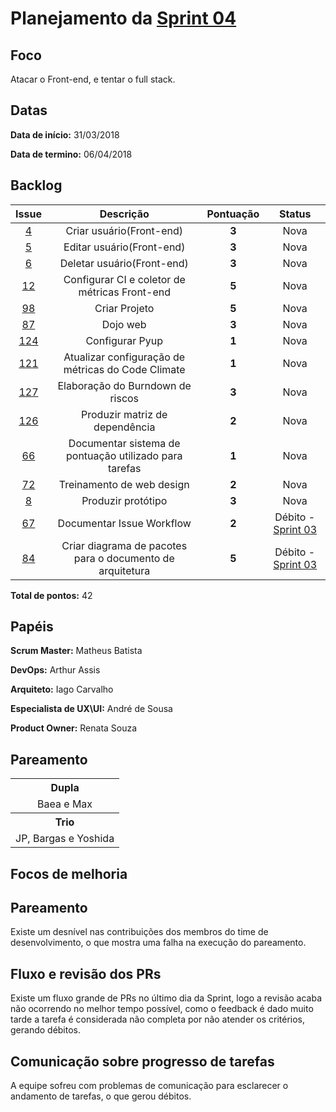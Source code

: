 # Planejamento da [Sprint 04](https://github.com/fga-gpp-mds/2018.1-Grupo3/milestone/5)

## Foco 
Atacar o Front-end, e tentar o full stack.

## Datas
<b>Data de início:</b> 31/03/2018

<b>Data de termino:</b> 06/04/2018

## Backlog

<table style="text-align:center" class="responsive-table highlight bordered">
  <thead>
    <tr>
      <th>Issue</th>
      <th>Descrição</th>
      <th>Pontuação</th>
      <th>Status</th>
    </tr>
  </thead>
  <tbody>
    <tr>
      <td>
        <a href="https://github.com/fga-gpp-mds/2018.1-TropicalHazards-BI-FrontEnd/issues/4">4</a>
      </td>
      <td>Criar usuário(Front-end)</td>
      <td>
        <b>3</b>
      </td>
      <td>Nova</td>
    </tr>
    <tr>
      <td>
        <a href="https://github.com/fga-gpp-mds/2018.1-TropicalHazards-BI-FrontEnd/issues/5">5</a>
      </td>
      <td>Editar usuário(Front-end)</td>
      <td>
        <b>3</b>
      </td>
      <td>Nova</td>
    </tr>
    <tr>
      <td>
        <a href="https://github.com/fga-gpp-mds/2018.1-TropicalHazards-BI-FrontEnd/issues/6">6</a>
      </td>
      <td>Deletar usuário(Front-end)</td>
      <td>
        <b>3</b>
      </td>
      <td>Nova</td>
    </tr>
    <tr>
      <td>
        <a href="https://github.com/fga-gpp-mds/2018.1-TropicalHazards-BI-FrontEnd/issues/12">12</a>
      </td>
      <td>Configurar CI e coletor de métricas Front-end</td>
      <td>
        <b>5</b>
      </td>
      <td>Nova</td>
    </tr>
    <tr>
      <td>
        <a href="https://github.com/fga-gpp-mds/2018.1-TropicalHazards-BI/issues/98">98</a>
      </td>
      <td>Criar Projeto</td>
      <td>
        <b>5</b>
      </td>
      <td>Nova</td>
    </tr>
      <tr>
        <td>
          <a href="https://github.com/fga-gpp-mds/2018.1-TropicalHazards-BI/issues/87">87</a>
        </td>
        <td>Dojo web</td>
        <td>
          <b>3</b>
        </td>
        <td>Nova</td>
      </tr>
      <tr>
        <td>
          <a href="https://github.com/fga-gpp-mds/2018.1-TropicalHazards-BI/issues/124">124</a>
        </td>
        <td>Configurar Pyup</td>
        <td>
          <b>1</b>
        </td>
        <td>Nova</td>
      </tr>
      <tr>
        <td>
          <a href="https://github.com/fga-gpp-mds/2018.1-TropicalHazards-BI/issues/121">121</a>
        </td>
        <td>Atualizar configuração de métricas do Code Climate</td>
        <td>
          <b>1</b>
        </td>
        <td>Nova</td>
      </tr>
      <tr>
        <td>
          <a href="https://github.com/fga-gpp-mds/2018.1-TropicalHazards-BI/issues/127">127</a>
        </td>
        <td>Elaboração do Burndown de riscos</td>
        <td>
          <b>3</b>
        </td>
        <td>Nova</td>
      </tr>
      <tr>
        <td>
          <a href="https://github.com/fga-gpp-mds/2018.1-TropicalHazards-BI/issues/126">126</a>
        </td>
        <td>Produzir matriz de dependência</td>
        <td>
          <b>2</b>
        </td>
        <td>Nova</td>
      </tr>
      <tr>
        <td>
          <a href="https://github.com/fga-gpp-mds/2018.1-TropicalHazards-BI/issues/66">66</a>
        </td>
        <td>Documentar sistema de pontuação utilizado para tarefas</td>
        <td>
          <b>1</b>
        </td>
        <td>Nova</td>
      </tr>
      <tr>
        <td>
          <a href="https://github.com/fga-gpp-mds/2018.1-TropicalHazards-BI/issues/72">72</a>
        </td>
        <td>Treinamento de web design</td>
        <td>
          <b>2</b>
        </td>
        <td>Nova</td>
      </tr>
      <tr>
        <td>
          <a href="https://github.com/fga-gpp-mds/2018.1-TropicalHazards-BI/issues/8">8</a>
        </td>
        <td>Produzir protótipo</td>
        <td>
          <b>3</b>
        </td>
        <td>Nova</td>
      </tr>
      <tr>
        <td>
          <a href="https://github.com/fga-gpp-mds/2018.1-TropicalHazards-BI/issues/67">67</a>
        </td>
        <td>Documentar Issue Workflow</td>
        <td>
          <b>2</b>
        </td>
        <td class="tdDebito">Débito -
          <a href="https://fga-gpp-mds.github.io/2018.1-TropicalHazards-BI/wiki/R1/sprint_03/sprint_03_review">Sprint 03</a>
        </td>
      </tr>
      <tr>
        <td>
          <a href="https://github.com/fga-gpp-mds/2018.1-TropicalHazards-BI/issues/84">84</a>
        </td>
        <td>Criar diagrama de pacotes para o documento de arquitetura</td>
        <td>
          <b>5</b>
        </td>
        <td class="tdDebito">Débito -
          <a href="https://fga-gpp-mds.github.io/2018.1-TropicalHazards-BI/wiki/R1/sprint_03/sprint_03_review">Sprint 03</a>
        </td>
      </tr>
  </tbody>
</table>

<b>Total de pontos:</b> 42 

## Papéis
<b>Scrum Master:</b> Matheus Batista

<b>DevOps:</b> Arthur Assis

<b>Arquiteto:</b> Iago Carvalho

<b>Especialista de UX\UI:</b> André de Sousa

<b>Product Owner:</b> Renata Souza

## Pareamento
<table style="text-align: center" class="responsive-table highlight bordered">
    <tr>
        <th>Dupla</th>
    </tr>
    <tr>
        <td>Baea e Max</td>
    </tr>
    <tr>
        <th>Trio</th>
    </tr>
    <tr>
        <td>JP, Bargas e Yoshida</td>
    </tr>
</table>

## Focos de melhoria

## Pareamento 
Existe um desnível nas contribuições dos membros do time de desenvolvimento, o que mostra uma falha na execução do pareamento.

## Fluxo e revisão dos PRs
Existe um fluxo grande de PRs no último dia da Sprint, logo a revisão acaba não ocorrendo no melhor tempo possível, como o feedback é dado muito tarde a tarefa é considerada não completa por não atender os critérios, gerando débitos.

## Comunicação sobre progresso de tarefas 
A equipe sofreu com problemas de comunicação para esclarecer o andamento de tarefas, o que gerou débitos. 



